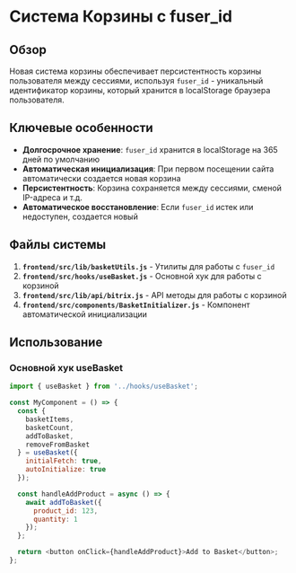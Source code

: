 # Система Корзины с fuser_id

## Обзор

Новая система корзины обеспечивает персистентность корзины пользователя между сессиями, используя `fuser_id` - уникальный идентификатор корзины, который хранится в localStorage браузера пользователя.

## Ключевые особенности

- **Долгосрочное хранение**: `fuser_id` хранится в localStorage на 365 дней по умолчанию
- **Автоматическая инициализация**: При первом посещении сайта автоматически создается новая корзина
- **Персистентность**: Корзина сохраняется между сессиями, сменой IP-адреса и т.д.
- **Автоматическое восстановление**: Если `fuser_id` истек или недоступен, создается новый

## Файлы системы

1. **`frontend/src/lib/basketUtils.js`** - Утилиты для работы с `fuser_id`
2. **`frontend/src/hooks/useBasket.js`** - Основной хук для работы с корзиной
3. **`frontend/src/lib/api/bitrix.js`** - API методы для работы с корзиной
4. **`frontend/src/components/BasketInitializer.js`** - Компонент автоматической инициализации

## Использование

### Основной хук useBasket

```javascript
import { useBasket } from '../hooks/useBasket';

const MyComponent = () => {
  const {
    basketItems,
    basketCount,
    addToBasket,
    removeFromBasket
  } = useBasket({
    initialFetch: true,
    autoInitialize: true
  });

  const handleAddProduct = async () => {
    await addToBasket({
      product_id: 123,
      quantity: 1
    });
  };

  return <button onClick={handleAddProduct}>Add to Basket</button>;
};
``` 